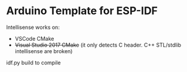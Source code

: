 # Arduino Template for ESP-IDF

Intellisense works on: 
- VSCode CMake
- ~~Visual Studio 2017 CMake~~ (it only detects C header. C++ STL/stdlib intellisense are broken)  

idf.py build to compile 